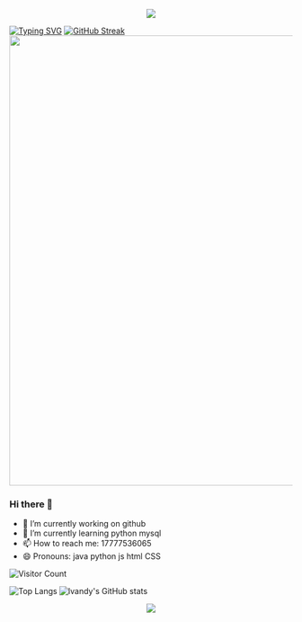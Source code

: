 <p align="center">
<img src="https://capsule-render.vercel.app/api?type=waving&color=timeGradient&height=300&&section=header&text=hello&fontSize=90&fontAlign=50&fontAlignY=30&desc=你好啊!&descAlign=50&descSize=30&descAlignY=60&animation=twinkling" />
</p>
     <a href="https://git.io/typing-svg"><img src="https://readme-typing-svg.demolab.com?font=Fira+Code&pause=1000&color=1600F7&center=true&vCenter=true&random=true&width=435&lines=Welcome+To+My+Github" alt="Typing SVG" /></a>
     <a href="https://git.io/streak-stats"><img src="https://streak-stats.demolab.com?user=hilvandy&theme=blueberry-duo&hide_border=%E5%81%87" alt="GitHub Streak" /></a>
<img width="800" src="https://github-readme-activity-graph.vercel.app/graph?username={hilvandy}&theme=github-compact&hide_border=true&area=true" />
  
  
  
  ### Hi there 👋
- 🔭 I’m currently working on github
- 🌱 I’m currently learning python mysql
- 📫 How to reach me: 17777536065
- 😄 Pronouns: java python js html CSS

![Visitor Count](https://profile-counter.glitch.me/hilvandy/count.svg)

![Top Langs](https://github-readme-stats.vercel.app/api/top-langs/?username=hilvandy&layout=compact)
![lvandy's GitHub stats](https://github-readme-stats.vercel.app/api?username=hilvandy&show_icons=true&theme=tokyonight)



<p align="center">
<img src="https://capsule-render.vercel.app/api?type=waving&color=timeGradient&height=300&&section=header&text=Goodbye&fontSize=90&fontAlign=50&fontAlignY=30&desc=再见&descAlign=50&descSize=30&descAlignY=60&animation=twinkling" />
</p>
